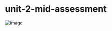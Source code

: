 # unit-2-mid-assessment

![image](https://github.com/accesscode-2-2/unit-2-mid-assessment/blob/master/images/mid-assessment.gif?raw=true)
